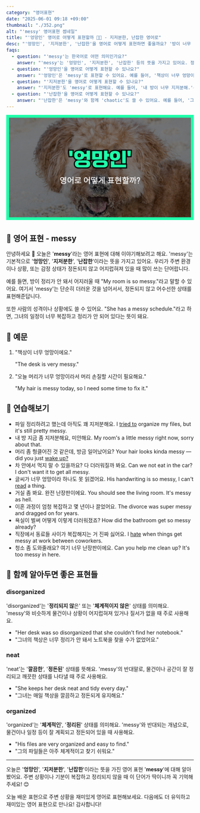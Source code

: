 ```yaml
---
category: "영어표현"
date: "2025-06-01 09:18 +09:00"
thumbnail: "./352.png"
alt: "'messy' 영어표현 썸네일"
title: "'엉망인' 영어로 어떻게 표현할까 😵‍💫 - 지저분한, 난잡한 영어로"
desc: "'엉망인', '지저분한', '난잡한'을 영어로 어떻게 표현하면 좋을까요? '방이 너무 엉망이에요.', '오늘 머리가 엉망이라 시간이 필요해요.' 등을 영어로 표현하는 법을 배워봅시다. 다양한 예문을 통해서 연습하고 본인의 표현으로 만들어 보세요."
faqs:
  - question: "'messy'는 한국어로 어떤 의미인가요?"
    answer: "'messy'는 '엉망인', '지저분한', '난잡한' 등의 뜻을 가지고 있어요. 정돈되지 않고 어수선한 상태를 표현할 때 사용해요."
  - question: "'엉망인'을 영어로 어떻게 표현할 수 있나요?"
    answer: "'엉망인'은 'messy'로 표현할 수 있어요. 예를 들어, '책상이 너무 엉망이에요.'는 'The desk is very messy.'라고 해요."
  - question: "'지저분한'을 영어로 어떻게 표현할 수 있나요?"
    answer: "'지저분한'도 'messy'로 표현해요. 예를 들어, '내 방이 너무 지저분해.'는 'My room is so messy.'라고 말할 수 있어요."
  - question: "'난잡한'을 영어로 어떻게 표현할 수 있나요?"
    answer: "'난잡한'은 'messy'와 함께 'chaotic'도 쓸 수 있어요. 예를 들어, '그 파티는 너무 난잡해서 정신없었어요.'는 'The party was so messy and chaotic.'라고 해요."
---
```


!['messy' 영어표현 썸네일](./352.png)

## 🌟 영어 표현 - messy

안녕하세요 👋 오늘은 '**messy**'라는 영어 표현에 대해 이야기해보려고 해요. 'messy'는 기본적으로 '**엉망인**', '**지저분한**', '**난잡한**'이라는 뜻을 가지고 있어요. 우리가 주변 환경이나 상황, 또는 감정 상태가 정돈되지 않고 어지럽혀져 있을 때 많이 쓰는 단어랍니다.

예를 들면, 방이 정리가 안 돼서 어지러울 때 "My room is so messy."라고 말할 수 있어요. 여기서 'messy'는 단순히 더러운 것을 넘어서서, 정돈되지 않고 어수선한 상태를 표현해준답니다.

또한 사람의 성격이나 상황에도 쓸 수 있어요. "She has a messy schedule."라고 하면, 그녀의 일정이 너무 복잡하고 정리가 안 되어 있다는 뜻이 돼요.

## 📖 예문

1. "책상이 너무 엉망이에요."

   "The desk is very messy."

2. "오늘 머리가 너무 엉망이라서 머리 손질할 시간이 필요해요."

   "My hair is messy today, so I need some time to fix it."

## 💬 연습해보기

<ul data-interactive-list>
  <li data-interactive-item>
    <span data-toggler>파일 정리하려고 했는데 아직도 꽤 지저분해요.</span>
    <span data-answer>I <a href="/blog/in-english/117.try-to/">tried to</a> organize my files, but it's still pretty messy.</span>
  </li>
  <li data-interactive-item>
    <span data-toggler>내 방 지금 좀 지저분해요, 미안해요.</span>
    <span data-answer>My room's a little messy right now, sorry about that.</span>
  </li>
  <li data-interactive-item>
    <span data-toggler>머리 좀 헝클어진 것 같은데, 방금 일어났어요?</span>
    <span data-answer>Your hair looks kinda messy — did you just <a href="/blog/in-english/300.wake-up/">wake up?</a></span>
  </li>
  <li data-interactive-item>
    <span data-toggler>차 안에서 먹지 말 수 있을까요? 다 더러워질까 봐요.</span>
    <span data-answer>Can we not eat in the car? I don't want it to get all messy.</span>
  </li>
  <li data-interactive-item>
    <span data-toggler>글씨가 너무 엉망이라 하나도 못 읽겠어요.</span>
    <span data-answer>His handwriting is so messy, I can't <a href="/blog/in-english/436.read/">read</a> a thing.</span>
  </li>
  <li data-interactive-item>
    <span data-toggler>거실 좀 봐요. 완전 난장판이에요.</span>
    <span data-answer>You should see the living room. It's messy as hell.</span>
  </li>
  <li data-interactive-item>
    <span data-toggler>이혼 과정이 엄청 복잡하고 몇 년이나 끌었어요.</span>
    <span data-answer>The divorce was super messy and dragged on for years.</span>
  </li>
  <li data-interactive-item>
    <span data-toggler>욕실이 벌써 어떻게 이렇게 더러워졌죠?</span>
    <span data-answer>How did the bathroom get so messy already?</span>
  </li>
  <li data-interactive-item>
    <span data-toggler>직장에서 동료들 사이가 복잡해지는 거 진짜 싫어요.</span>
    <span data-answer>I <a href="/blog/in-english/392.hate/">hate</a> when things get messy at work between coworkers.</span>
  </li>
  <li data-interactive-item>
    <span data-toggler>청소 좀 도와줄래요? 여기 너무 난장판이에요.</span>
    <span data-answer>Can you help me clean up? It's too messy in here.</span>
  </li>
</ul>

## 🤝 함께 알아두면 좋은 표현들

### disorganized

'disorganized'는 '**정리되지 않**은' 또는 '**체계적이지 않은**' 상태를 의미해요. 'messy'와 비슷하게 물건이나 상황이 어지럽혀져 있거나 질서가 없을 때 주로 사용해요.

- "Her desk was so disorganized that she couldn't find her notebook."
- "그녀의 책상은 너무 정리가 안 돼서 노트북을 찾을 수가 없었어요."

### neat

'neat'는 '**깔끔한**', '**정돈된**' 상태를 뜻해요. 'messy'의 반대말로, 물건이나 공간이 잘 정리되고 깨끗한 상태를 나타낼 때 주로 사용해요.

- "She keeps her desk neat and tidy every day."
- "그녀는 매일 책상을 깔끔하고 정돈되게 유지해요."

### organized

'organized'는 '**체계적인**', '**정리된**' 상태를 의미해요. 'messy'와 반대되는 개념으로, 물건이나 일정 등이 잘 계획되고 정돈되어 있을 때 사용해요.

- "His files are very organized and easy to find."
- "그의 파일들은 아주 체계적이고 찾기 쉬워요."

---

오늘은 '**엉망인**', '**지저분한**', '**난잡한**'이라는 뜻을 가진 영어 표현 '**messy**'에 대해 알아봤어요. 주변 상황이나 기분이 복잡하고 정리되지 않을 때 이 단어가 딱이니까 꼭 기억해 주세요! 😊

오늘 배운 표현으로 주변 상황을 재미있게 영어로 표현해보세요. 다음에도 더 유익하고 재미있는 영어 표현으로 만나요! 감사합니다!
